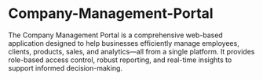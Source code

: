 # Company-Management-Portal
The Company Management Portal is a comprehensive web-based application designed to help businesses efficiently manage employees, clients, products, sales, and analytics—all from a single platform. It provides role-based access control, robust reporting, and real-time insights to support informed decision-making.
